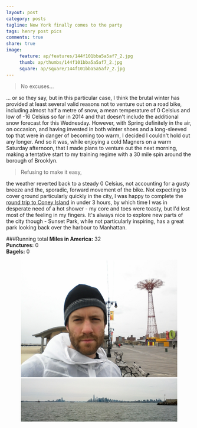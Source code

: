 ```yaml
---
layout: post
category: posts
tagline: New York finally comes to the party
tags: henry post pics
comments: true
share: true
image: 
     feature: ap/features/144f101bba5a5af7_2.jpg
     thumb: ap/thumbs/144f101bba5a5af7_2.jpg
     square: ap/square/144f101bba5a5af7_2.jpg
---
```

> No excuses...

... or so they say, but in this particular case, I think the brutal winter
has provided at least several valid reasons not to venture out on a road
bike, including almost half a metre of snow, a mean temperature of 0
Celsius and low of -16 Celsius so far in 2014 and that doesn't include the
additional snow forecast for this Wednesday. However, with Spring
definitely in the air, on occasion, and having invested in both winter
shoes and a long-sleeved top that were in danger of becoming too warm, I
decided I couldn't hold out any longer. And so it was, while enjoying a
cold Magners on a warm Saturday afternoon, that I made plans to venture out
the next morning, making a tentative start to my training regime with a 30
mile spin around the borough of Brooklyn.

> Refusing to make it easy,

the weather reverted back to a steady 0 Celsius, not accounting for a gusty
breeze and the, sporadic, forward movement of the bike. Not expecting to
cover ground particularly quickly in the city, I was happy to complete the
[round trip to Coney Island](http://www.mapmyfitness.com/workout/514870565)
in under 3 hours, by which time I was in desperate need of a hot shower -
my core and toes were toasty, but I'd lost most of the feeling in my
fingers. It's always nice to explore new parts of the city though - Sunset
Park, while not particularly inspiring, has a great park looking back over
the harbour to Manhattan.

###Running total
<i class="icon-road"></i>**Miles in America:** 32<br>
<i class="icon-wrench"></i>**Punctures:** 0<br>
<i class="icon-circle-blank"></i>**Bagels:** 0

<figure class="half">
<a href = "/images/ap/standard/144f101bba5a5af7_1.jpg">
<img src="/images/ap/standard/144f101bba5a5af7_1.jpg">
</a><a href = "/images/ap/standard/144f101bba5a5af7_2.jpg">
<img src="/images/ap/standard/144f101bba5a5af7_2.jpg">
</a></figure>
